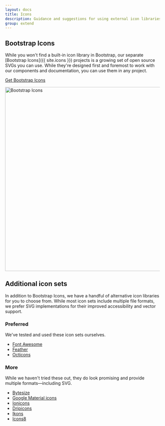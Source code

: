 ```yaml
---
layout: docs
title: Icons
description: Guidance and suggestions for using external icon libraries with Bootstrap.
group: extend
---
```


## Bootstrap Icons

While you won't find a built-in icon library in Bootstrap, our separate [Bootstrap Icons]({{
site.icons }}) projects is a growing set of open source SVGs you can use. While they're designed
first and foremost to work with our components and documentation, you can use them in any project.

<a href="{{ site.icons }}" class="btn btn-bd-primary">Get Bootstrap Icons</a>

<img class="img-fluid mt-3 mx-auto" srcset="{{ site.baseurl }}/docs/{{ site.docs_version }}/assets/img/bootstrap-icons.png,
                                            {{ site.baseurl }}/docs/{{ site.docs_version }}/assets/img/bootstrap-icons@2x.png 2x"
                                            src="{{ site.baseurl }}/docs/{{ site.docs_version }}/assets/img/bootstrap-icons.png"
                                            alt="Bootstrap Icons" width="966" height="600" loading="lazy">

## Additional icon sets

In addition to Bootstrap Icons, we have a handful of alternative icon libraries for you to choose
from. While most icon sets include multiple file formats, we prefer SVG implementations for their
improved accessibility and vector support.

### Preferred

We've tested and used these icon sets ourselves.

- [Font Awesome](https://fontawesome.com/)
- [Feather](https://feathericons.com/)
- [Octicons](https://octicons.github.com/)

### More

While we haven't tried these out, they do look promising and provide multiple formats—including SVG.

- [Bytesize](https://github.com/danklammer/bytesize-icons)
- [Google Material icons](https://material.io/resources/icons/)
- [Ionicons](https://ionicons.com/)
- [Dripicons](http://demo.amitjakhu.com/dripicons/)
- [Ikons](http://ikons.piotrkwiatkowski.co.uk/)
- [Icons8](https://icons8.com/)
